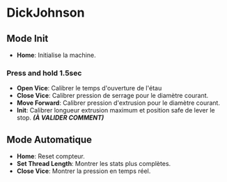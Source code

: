 # DickJohnson

## Mode Init

- **Home**: Initialise la machine.

### Press and hold 1.5sec

- **Open Vice**: Calibrer le temps d'ouverture de l'étau
- **Close Vice**: Calibrer pression de serrage pour le diamètre courant.
- **Move Forward**: Calibrer pression d'extrusion pour le diamètre courant.
- **Init**: Calibrer longueur extrusion maximum et position safe de lever le stop. **_(À VALIDER COMMENT)_**

## Mode Automatique

- **Home**: Reset compteur.
- **Set Thread Length**: Montrer les stats plus complètes.
- **Close Vice**: Montrer la pression en temps réel.
